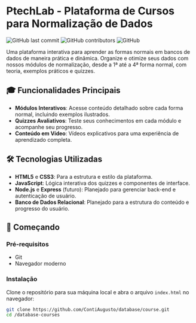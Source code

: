 # PtechLab - Plataforma de Cursos para Normalização de Dados

![GitHub last commit](https://img.shields.io/github/last-commit/ContiAugusto/database-course?style=flat-square)
![GitHub contributors](https://img.shields.io/github/contributors/ContiAugusto/database-course?color=blue&style=flat-square)
![GitHub](https://img.shields.io/github/license/ContiAugusto/database-course?style=flat-square)

Uma plataforma interativa para aprender as formas normais em bancos de dados de maneira prática e dinâmica. Organize e otimize seus dados com nossos módulos de normalização, desde a 1ª até a 4ª forma normal, com teoria, exemplos práticos e quizzes.

## 🎓 Funcionalidades Principais
- **Módulos Interativos**: Acesse conteúdo detalhado sobre cada forma normal, incluindo exemplos ilustrados.
- **Quizzes Avaliativos**: Teste seus conhecimentos em cada módulo e acompanhe seu progresso.
- **Conteúdo em Vídeo**: Vídeos explicativos para uma experiência de aprendizado completa.

## 🛠 Tecnologias Utilizadas
- **HTML5** e **CSS3**: Para a estrutura e estilo da plataforma.
- **JavaScript**: Lógica interativa dos quizzes e componentes de interface.
- **Node.js** e **Express** (futuro): Planejado para gerenciar back-end e autenticação de usuário.
- **Banco de Dados Relacional**: Planejado para a estrutura do conteúdo e progresso do usuário.

## 🚀 Começando

### Pré-requisitos
- Git
- Navegador moderno

### Instalação
Clone o repositório para sua máquina local e abra o arquivo `index.html` no navegador:

```bash
git clone https://github.com/ContiAugusto/database/course.git
cd /database-courses
